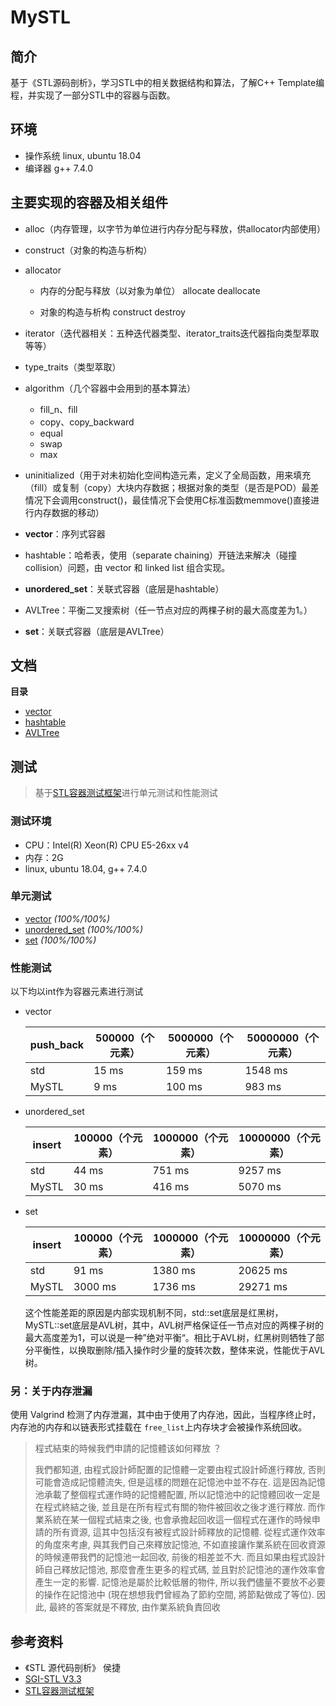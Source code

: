 MySTL
=====
## 简介
基于《STL源码剖析》，学习STL中的相关数据结构和算法，了解C++ Template编程，并实现了一部分STL中的容器与函数。

## 环境

* 操作系统 linux, ubuntu 18.04
* 编译器 g++ 7.4.0

## 主要实现的容器及相关组件

- alloc（内存管理，以字节为单位进行内存分配与释放，供allocator内部使用）

- construct（对象的构造与析构）

- allocator

  - 内存的分配与释放（以对象为单位） allocate deallocate

  - 对象的构造与析构 construct destroy

- iterator（迭代器相关：五种迭代器类型、iterator_traits迭代器指向类型萃取等等）

- type_traits（类型萃取）

- algorithm（几个容器中会用到的基本算法）

  - fill_n、fill
  - copy、copy_backward
  - equal
  - swap
  - max

- uninitialized（用于对未初始化空间构造元素，定义了全局函数，用来填充（fill）或复制（copy）大块内存数据；根据对象的类型（是否是POD）最差情况下会调用construct()，最佳情况下会使用C标准函数memmove()直接进行内存数据的移动）

- **vector**：序列式容器

- hashtable：哈希表，使用（separate chaining）开链法来解决（碰撞 collision）问题，由 vector 和 linked list 组合实现。

- **unordered_set**：关联式容器（底层是hashtable）

- AVLTree：平衡二叉搜索树（任一节点对应的两棵子树的最大高度差为1。）

- **set**：关联式容器（底层是AVLTree）

## 文档
**目录**

- [vector](https://github.com/sly461/MySTL/blob/main/container_test/vector/vector.md)
- [hashtable](https://github.com/sly461/MySTL/blob/main/container_test/HashTable/HashTable.md)
- [AVLTree](https://github.com/sly461/MySTL/blob/main/container_test/AVLTree/AVLTree.md)

## 测试

> 基于[STL容器测试框架](https://github.com/Alinshans/MyTinySTL/tree/master/Test)进行单元测试和性能测试

### 测试环境

- CPU：Intel(R) Xeon(R) CPU E5-26xx v4
- 内存：2G
- linux, ubuntu 18.04, g++ 7.4.0

### 单元测试

- [vector](https://github.com/sly461/MySTL/blob/main/container_test/vector/test_vector.cpp) *(100%/100%)*
- [unordered_set](https://github.com/sly461/MySTL/blob/main/container_test/HashTable/test_unordered_set.cpp) *(100%/100%)*
- [set](https://github.com/sly461/MySTL/blob/main/container_test/AVLTree/test_set.cpp) *(100%/100%)*

### 性能测试

以下均以int作为容器元素进行测试

- vector

  | push_back | 500000（个元素） | 5000000（个元素） | 50000000（个元素） |
  | --------- | ---------------- | ----------------- | ------------------ |
  | std       | 15 ms            | 159 ms            | 1548 ms            |
  | MySTL     | 9 ms             | 100 ms            | 983 ms             |

- unordered_set

  | insert | 100000（个元素） | 1000000（个元素） | 10000000（个元素） |
  | ------ | ---------------- | ----------------- | ------------------ |
  | std    | 44 ms            | 751 ms            | 9257 ms            |
  | MySTL  | 30 ms            | 416 ms            | 5070 ms            |

- set

  | insert | 100000（个元素） | 1000000（个元素） | 10000000（个元素） |
  | ------ | ---------------- | ----------------- | ------------------ |
  | std    | 91 ms            | 1380 ms           | 20625 ms           |
  | MySTL  | 3000 ms          | 1736 ms           | 29271 ms           |

  这个性能差距的原因是内部实现机制不同，std::set底层是红黑树，MySTL::set底层是AVL树，其中，AVL树严格保证任一节点对应的两棵子树的最大高度差为1，可以说是一种”绝对平衡“。相比于AVL树，红黑树则牺牲了部分平衡性，以换取删除/插入操作时少量的旋转次数，整体来说，性能优于AVL树。

### 另：关于内存泄漏

使用 Valgrind 检测了内存泄漏，其中由于使用了内存池，因此，当程序终止时，内存池的内存和以链表形式挂载在 `free_list`上内存块才会被操作系统回收。

> 程式結束的時候我們申請的記憶體该如何釋放 ？
>
> 我們都知道, 由程式設計師配置的記憶體一定要由程式設計師進行釋放, 否則可能會造成記憶體流失, 但是這樣的問題在記憶池中並不存在. 這是因為記憶池承載了整個程式運作時的記憶體配置, 所以記憶池中的記憶體回收一定是在程式終結之後, 並且是在所有程式有關的物件被回收之後才進行釋放. 而作業系統在某一個程式結束之後, 也會承擔起回收這一個程式在運作的時候申請的所有資源, 這其中包括沒有被程式設計師釋放的記憶體. 從程式運作效率的角度來考慮, 與其我們自己來釋放記憶池, 不如直接讓作業系統在回收資源的時候連帶我們的記憶池一起回收, 前後的相差並不大. 而且如果由程式設計師自己釋放記憶池, 那麼會產生更多的程式碼, 並且對於記憶池的運作效率會產生一定的影響. 記憶池是屬於比較低層的物件, 所以我們儘量不要放不必要的操作在記憶池中 (現在想想我們曾經為了節約空間, 將節點做成了等位). 因此, 最終的答案就是不釋放, 由作業系統負責回收

## 参考资料

- 《STL 源代码剖析》 侯捷
- [SGI-STL V3.3](https://github.com/steveLauwh/SGI-STL)
- [STL容器测试框架](https://github.com/Alinshans/MyTinySTL/tree/master/Test)